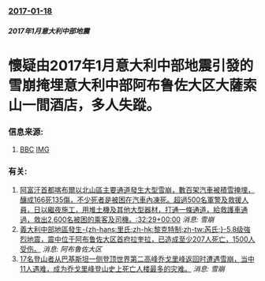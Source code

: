 ### [2017-01-18](/news/2017/01/18/index.md)

##### 2017年1月意大利中部地震
# 懷疑由2017年1月意大利中部地震引發的雪崩掩埋意大利中部阿布鲁佐大区大薩索山一間酒店，多人失蹤。 




### 信息来源:

1. [BBC](http://www.bbc.co.uk/news/world-europe-38674788) [IMG](https://ichef.bbci.co.uk/images/ic/1024x576/p04q5387.jpg)

### 有关:

1. [ 阿富汗首都喀布爾以北山區主要通道發生大型雪崩，數百架汽車被積雪掩埋，釀成166死135傷，不少死者是被困在汽車內凍死。超過500名軍警及救援人員，日以繼夜施工，用堆土機及其他大型器材，打通一條通道，給救護車通過，救出2,600名被困的乘客及司機。:32:29+00:00](/zh/news/2010/02/8/阿富汗首都喀布爾以北山區主要通道發生大型雪崩-數百架汽車被積雪掩埋-釀成166死135傷-不少死者是被困在汽車內凍死.md) _消息: 雪崩_
2. [義大利中部地區發生-{zh-hans:里氏;zh-hk:黎克特制;zh-tw:芮氏;}-5.8级強烈地震，震中位于阿布鲁佐大区首府拉奎拉，已造成至少207人死亡，1500人受伤。](/zh/news/2009/04/6/義大利中部地區發生-zh-hans-里氏-zh-hk-黎克特制-zh-tw-芮氏-58级強烈地震-震中位于阿布鲁.md) _消息: 阿布鲁佐大区_
3. [ 17名登山者从巴基斯坦一侧登顶世界第二高峰乔戈里峰返回时遭遇雪崩，当中11人遇难，成为乔戈里峰登山史上死亡人楼最多的灾难。](/zh/news/2008/08/2/17名登山者从巴基斯坦一侧登顶世界第二高峰乔戈里峰返回时遭遇雪崩-当中11人遇难-成为乔戈里峰登山史上死亡人楼最多的灾.md) _消息: 雪崩_
